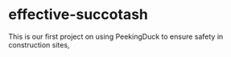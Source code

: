# effective-succotash
This is our first project on using PeekingDuck to ensure safety in construction sites,
